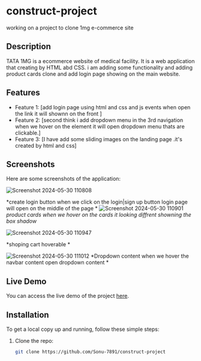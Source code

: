 # construct-project
working on a project to clone 1mg e-commerce site  

## Description

TATA 1MG is a ecommerce website of medical facility. It is a web application that creating by HTML abd CSS. i am adding some functionality and adding product cards clone  and  add login page showing on the main website. 

## Features

- Feature 1: [add login page using html and css and js events when open the link it will shownn on the front ]
- Feature 2: [second think i add dropdown menu in the 3rd navigation when we hover on the element it will open dropdown menu thats are clickable.]
- Feature 3: [I have add some sliding images on the landing page .it's created by html and css]

## Screenshots

Here are some screenshots of the application:

![Screenshot 2024-05-30 110808](https://github.com/Sonu-7891/construct-project/assets/165926245/746b122d-8f63-4a6c-950a-4c5d24fc98b2)

*create login button when we click on the login|sign up button login page will open on the middle of the page *
![Screenshot 2024-05-30 110901](https://github.com/Sonu-7891/construct-project/assets/165926245/70d5164c-6579-4c61-bae7-c020b4e0475e)
*product cards when we hover on the cards it looking diffrent showning the box  shadow*

![Screenshot 2024-05-30 110947](https://github.com/Sonu-7891/web_12/assets/165926245/9213c489-8bf6-40a7-ae96-66cb43af156d)

*shoping cart hoverable *

![Screenshot 2024-05-30 111012](https://github.com/Sonu-7891/web_12/assets/165926245/53d6e186-09ad-421f-a8d4-62fe343c90fe)
*Dropdown content when we  hover the navbar content open dropdown content *

## Live Demo

You can access the live demo of the project [here](https://fastidious-biscotti-488aef.netlify.app/).

## Installation

To get a local copy up and running, follow these simple steps:

1. Clone the repo:
   ```sh
   git clone https://github.com/Sonu-7891/construct-project
